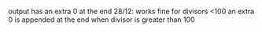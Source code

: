 output has an extra 0 at the end
28/12:
works fine for divisors <100
an extra 0 is appended at the end when divisor is greater than 100
